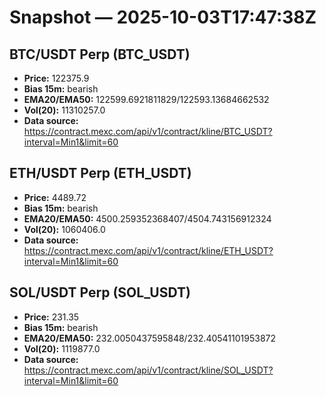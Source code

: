 # Snapshot — 2025-10-03T17:47:38Z

## BTC/USDT Perp (BTC_USDT)
- **Price:** 122375.9
- **Bias 15m:** bearish
- **EMA20/EMA50:** 122599.6921811829/122593.13684662532
- **Vol(20):** 11310257.0
- **Data source:** https://contract.mexc.com/api/v1/contract/kline/BTC_USDT?interval=Min1&limit=60

## ETH/USDT Perp (ETH_USDT)
- **Price:** 4489.72
- **Bias 15m:** bearish
- **EMA20/EMA50:** 4500.259352368407/4504.743156912324
- **Vol(20):** 1060406.0
- **Data source:** https://contract.mexc.com/api/v1/contract/kline/ETH_USDT?interval=Min1&limit=60

## SOL/USDT Perp (SOL_USDT)
- **Price:** 231.35
- **Bias 15m:** bearish
- **EMA20/EMA50:** 232.0050437595848/232.40541101953872
- **Vol(20):** 1119877.0
- **Data source:** https://contract.mexc.com/api/v1/contract/kline/SOL_USDT?interval=Min1&limit=60

